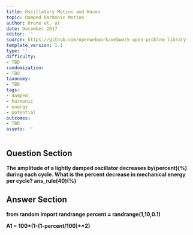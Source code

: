 ```yaml
---
title: Oscillatory Motion and Waves
topic: Damped Harmonic Motion
author: Urone et. al
date: December 2017
editor: ''
source: https://github.com/openwebwork/webwork-open-problem-library
template_version: 1.1
type: ''
difficulty:
- TBD
randomization:
- TBD
taxonomy:
- TBD
tags:
- damped
- harmonic
- energy
- potential
outcomes:
- TBD
assets: ''
---
```


## Question Section 

<b>
The amplitude of a lightly damped oscillator decreases by(percent)(%) during each cycle. What is the percent decrease in mechanical energy per cycle?
ans_rule(40)(%)



## Answer Section

from random import randrange
percent = randrange(1,10,0.1)

A1 = 100*(1-(1-percent/100)**2)